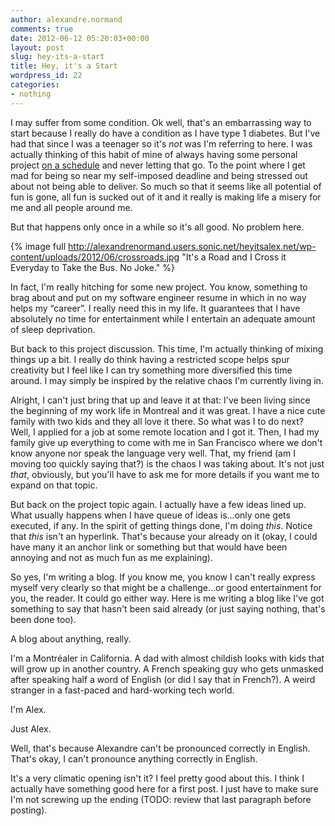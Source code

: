 ```yaml
---
author: alexandre.normand
comments: true
date: 2012-06-12 05:20:03+00:00
layout: post
slug: hey-its-a-start
title: Hey, it's a Start
wordpress_id: 22
categories:
- nothing
---
```


I may suffer from some condition. Ok well, that's an embarrassing way to start because I really do have a condition as I have type 1 diabetes. But I've had that since I was a teenager so it's _not_ was I'm referring to here. I was actually thinking of this habit of mine of always having some personal project [on a schedule](http://dawnofbubbles.com/post/6923528541/creation-as-a-fulltime-dad) and never letting that go. To the point where I get mad for being so near my self-imposed deadline and being stressed out about not being able to deliver. So much so that it seems like all potential of fun is gone, all fun is sucked out of it and it really is making life a misery for me and all people around me.

But that happens only once in a while so it's all good. No problem here.

{% image full http://alexandrenormand.users.sonic.net/heyitsalex.net/wp-content/uploads/2012/06/crossroads.jpg "It's a Road and I Cross it Everyday to Take the Bus. No Joke." %}

In fact, I'm really hitching for some new project. You know, something to brag about and put on my software engineer resume in which in no way helps my “career”. I really need this in my life. It guarantees that I have absolutely no time for entertainment while I entertain an adequate amount of sleep deprivation.

But back to this project discussion. This time, I'm actually thinking of mixing things up a bit. I really do think having a restricted scope helps spur creativity but I feel like I can try something more diversified this time around. I may simply be inspired by the relative chaos I'm currently living in.

Alright, I can't just bring that up and leave it at that: I've been living since the beginning of my work life in Montreal and it was great. I have a nice cute family with two kids and they all love it there. So what was I to do next? Well, I applied for a job at some remote location and I got it. Then, I had my family give up everything to come with me in San Francisco where we don't know anyone nor speak the language very well. That, my friend (am I moving too quickly saying that?) is the chaos I was taking about. It's not just _that_, obviously, but you'll have to ask me for more details if you want me to expand on that topic.

But back on the project topic again. I actually have a few ideas lined up. What usually happens when I have queue of ideas is...only one gets executed, if any. In the spirit of getting things done, I'm doing _this_. Notice that _this_ isn't an hyperlink. That's because your already on it (okay, I could have many it an anchor link or something but that would have been annoying and not as much fun as me explaining).

So yes, I'm writing a blog. If you know me, you know I can't really express myself very clearly so that might be a challenge...or good entertainment for you, the reader. It could go either way. Here is me writing a blog like I've got something to say that hasn't been said already (or just saying nothing, that's been done too).

A blog about anything, really.

I'm a Montréaler in California. A dad with almost childish looks with kids that will grow up in another country. A French speaking guy who gets unmasked after speaking half a word of English (or did I say that in French?). A weird stranger in a fast-paced and hard-working tech world.

I'm Alex.

Just Alex.

Well, that's because Alexandre can't be pronounced correctly in English. That's okay, I can't pronounce anything correctly in English.

It's a very climatic opening isn't it? I feel pretty good about this. I think I actually have something good here for a first post. I just have to make sure I'm not screwing up the ending (TODO: review that last paragraph before posting).
